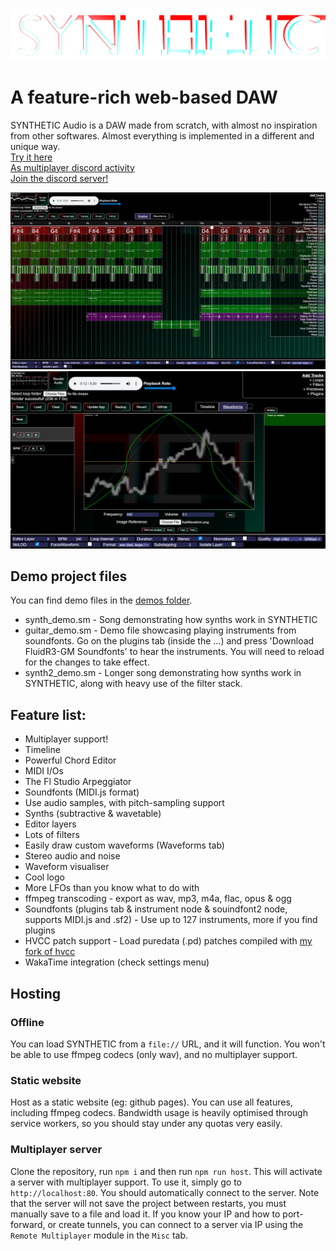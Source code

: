 ![SYNTHETIC Audio Logo](public/logo.png)
# A feature-rich web-based DAW
SYNTHETIC Audio is a DAW made from scratch, with almost no inspiration from other softwares. Almost everything is implemented in a different and unique way.\
[Try it here](https://zxmushroom63.github.io/synthetic-audio/)\
[As multiplayer discord activity](https://discord.com/oauth2/authorize?client_id=1403677664514146325)\
[Join the discord server!](https://discord.gg/3j3DRGmANn)

<img alt="Editor Screenshot #1" src="public/screenshot-wide.png" width=512px>
<img alt="Editor Screenshot #2" src="public/screenshot-wide-2.png" width=512px>

## Demo project files
You can find demo files in the [demos folder](/demos/).
- synth_demo.sm - Song demonstrating how synths work in SYNTHETIC
- guitar_demo.sm - Demo file showcasing playing instruments from soundfonts. Go on the plugins tab (inside the ...) and press 'Download FluidR3-GM Soundfonts' to hear the instruments. You will need to reload for the changes to take effect.
- synth2_demo.sm - Longer song demonstrating how synths work in SYNTHETIC, along with heavy use of the filter stack.

## Feature list:
- Multiplayer support!
- Timeline
- Powerful Chord Editor
- MIDI I/Os
- The Fl Studio Arpeggiator
- Soundfonts (MIDI.js format)
- Use audio samples, with pitch-sampling support
- Synths (subtractive & wavetable)
- Editor layers
- Lots of filters
- Easily draw custom waveforms (Waveforms tab)
- Stereo audio and noise
- Waveform visualiser
- Cool logo
- More LFOs than you know what to do with
- ffmpeg transcoding - export as wav, mp3, m4a, flac, opus & ogg
- Soundfonts (plugins tab & instrument node & souindfont2 node, supports MIDI.js and .sf2) - Use up to 127 instruments, more if you find plugins
- HVCC patch support - Load puredata (.pd) patches compiled with [my fork of hvcc](https://github.com/ZXMushroom63/hvcc)
- WakaTime integration (check settings menu)

## Hosting
### Offline
You can load SYNTHETIC from a `file://` URL, and it will function. You won't be able to use ffmpeg codecs (only wav), and no multiplayer support.
### Static website
Host as a static website (eg: github pages). You can use all features, including ffmpeg codecs. Bandwidth usage is heavily optimised through service workers, so you should stay under any quotas very easily.
### Multiplayer server
Clone the repository, run `npm i` and then run `npm run host`. This will activate a server with multiplayer support. To use it, simply go to `http://localhost:80`. You should automatically connect to the server. Note that the server will not save the project between restarts, you must manually save to a file and load it.
If you know your IP and how to port-forward, or create tunnels, you can connect to a server via IP using the `Remote Multiplayer` module in the `Misc` tab.
